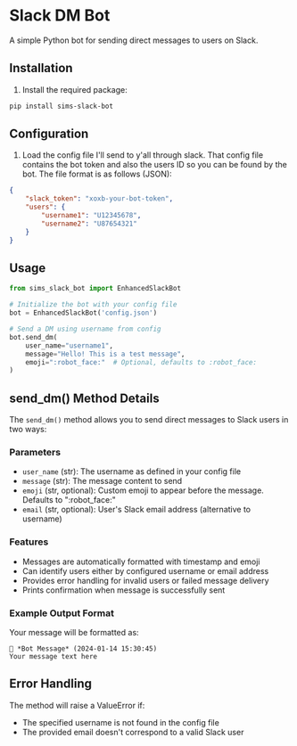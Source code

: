 # Slack DM Bot

A simple Python bot for sending direct messages to users on Slack.

## Installation

1. Install the required package:
```bash
pip install sims-slack-bot
```

## Configuration

1. Load the config file I'll send to y'all through slack. That config file contains the bot token and also the users ID so you can be found by the bot. The file format is as follows (JSON):
```json
{
    "slack_token": "xoxb-your-bot-token",
    "users": {
        "username1": "U12345678",
        "username2": "U87654321"
    }
}
```

## Usage

```python
from sims_slack_bot import EnhancedSlackBot

# Initialize the bot with your config file
bot = EnhancedSlackBot('config.json')

# Send a DM using username from config
bot.send_dm(
    user_name="username1",
    message="Hello! This is a test message",
    emoji=":robot_face:"  # Optional, defaults to :robot_face:
)
```

## send_dm() Method Details

The `send_dm()` method allows you to send direct messages to Slack users in two ways:

### Parameters

- `user_name` (str): The username as defined in your config file
- `message` (str): The message content to send
- `emoji` (str, optional): Custom emoji to appear before the message. Defaults to ":robot_face:"
- `email` (str, optional): User's Slack email address (alternative to username)

### Features

- Messages are automatically formatted with timestamp and emoji
- Can identify users either by configured username or email address
- Provides error handling for invalid users or failed message delivery
- Prints confirmation when message is successfully sent

### Example Output Format

Your message will be formatted as:
```
🤖 *Bot Message* (2024-01-14 15:30:45)
Your message text here
```

## Error Handling

The method will raise a ValueError if:
- The specified username is not found in the config file
- The provided email doesn't correspond to a valid Slack user
